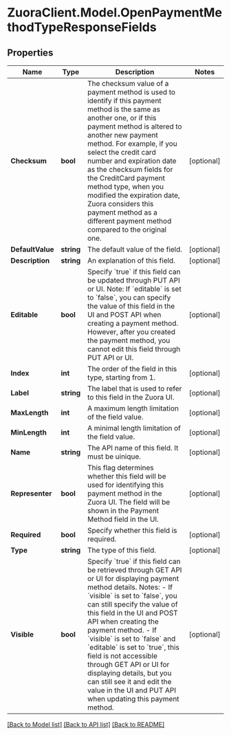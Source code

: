 # ZuoraClient.Model.OpenPaymentMethodTypeResponseFields

## Properties

Name | Type | Description | Notes
------------ | ------------- | ------------- | -------------
**Checksum** | **bool** | The checksum value of a payment method is used to identify if this payment method is the same as another one, or if this payment method is altered to another new payment method.  For example, if you select the credit card number and expiration date as the checksum fields for the CreditCard payment method type, when you modified the expiration date, Zuora considers this payment method as a different payment method compared to the original one.  | [optional] 
**DefaultValue** | **string** | The default value of the field.  | [optional] 
**Description** | **string** | An explanation of this field.  | [optional] 
**Editable** | **bool** | Specify &#x60;true&#x60; if this field can be updated through PUT API or UI.  Note: If &#x60;editable&#x60; is set to &#x60;false&#x60;, you can specify the value of this field in the UI and POST API when creating a payment method. However, after you created the payment method, you cannot edit this field through PUT API or UI.  | [optional] 
**Index** | **int** | The order of the field in this type, starting from 1.  | [optional] 
**Label** | **string** | The label that is used to refer to this field in the Zuora UI.  | [optional] 
**MaxLength** | **int** | A maximum length limitation of the field value.  | [optional] 
**MinLength** | **int** | A minimal length limitation of the field value.  | [optional] 
**Name** | **string** | The API name of this field. It must be uinique.  | [optional] 
**Representer** | **bool** | This flag determines whether this field will be used for identifying this payment method in the Zuora UI. The field will be shown in the Payment Method field in the UI.  | [optional] 
**Required** | **bool** | Specify whether this field is required.  | [optional] 
**Type** | **string** | The type of this field.  | [optional] 
**Visible** | **bool** | Specify &#x60;true&#x60; if this field can be retrieved through GET API or UI for displaying payment method details.  Notes:    - If &#x60;visible&#x60; is set to &#x60;false&#x60;, you can still specify the value of this field in the UI and POST API when creating the payment method.   - If &#x60;visible&#x60; is set to &#x60;false&#x60; and &#x60;editable&#x60; is set to &#x60;true&#x60;, this field is not accessible through GET API or UI for displaying details, but you can still see it and edit the value in the UI and PUT API when updating this payment method.  | [optional] 

[[Back to Model list]](../README.md#documentation-for-models) [[Back to API list]](../README.md#documentation-for-api-endpoints) [[Back to README]](../README.md)

